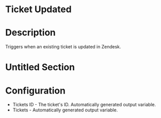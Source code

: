 ﻿# Ticket Updated

# Description

Triggers when an existing ticket is updated in Zendesk.

# Untitled Section

# Configuration







* Tickets ID - The ticket's ID. Automatically generated output variable.
* Tickets - Automatically generated output variable.
